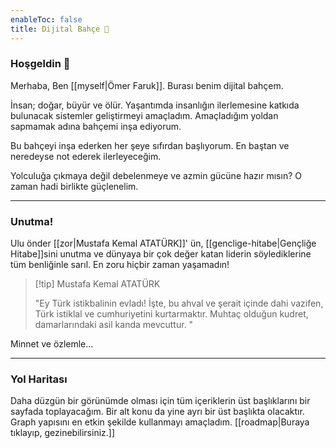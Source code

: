 ```yaml
---
enableToc: false
title: Dijital Bahçe 🌱
---
```


### Hoşgeldin 👋

Merhaba, Ben [[myself|Ömer Faruk]]. Burası benim dijital bahçem. 

İnsan; doğar, büyür ve ölür. Yaşantımda insanlığın ilerlemesine katkıda bulunacak sistemler geliştirmeyi amaçladım. Amaçladığım yoldan sapmamak adına bahçemi inşa ediyorum. 

Bu bahçeyi inşa ederken her şeye sıfırdan başlıyorum. En baştan ve neredeyse not ederek ilerleyeceğim. 

Yolculuğa çıkmaya değil debelenmeye ve azmin gücüne hazır mısın? O zaman hadi birlikte güçlenelim.

---

### Unutma!

Ulu önder [[zor|Mustafa Kemal ATATÜRK]]' ün, [[genclige-hitabe|Gençliğe Hitabe]]sini unutma ve dünyaya bir çok değer katan liderin söylediklerine tüm benliğinle sarıl. En zoru hiçbir zaman yaşamadın!

> [!tip] Mustafa Kemal ATATÜRK 
> 
> "Ey Türk istikbalinin evladı! İşte, bu ahval ve şerait içinde dahi vazifen, Türk istiklal ve cumhuriyetini kurtarmaktır. Muhtaç olduğun kudret, damarlarındaki asil kanda mevcuttur. "

Minnet ve özlemle...

---

### Yol Haritası

Daha düzgün bir görünümde olması için tüm içeriklerin üst başlıklarını bir sayfada toplayacağım. Bir alt konu da yine ayrı bir üst başlıkta olacaktır. Graph yapısını en etkin şekilde kullanmayı amaçladım. [[roadmap|Buraya tıklayıp, gezinebilirsiniz.]]


